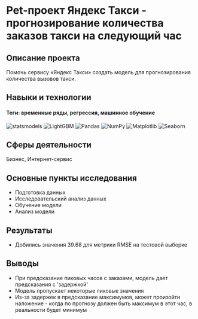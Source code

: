 # Pet-проект Яндекс Такси - прогнозирование количества заказов такси на следующий час

## Описание проекта
Помочь сервису «Яндекс Такси» создать модель для прогнозирования количества вызовов такси.

## Навыки и технологии
#### Теги: временные ряды, регрессия, машинное обучение
![statsmodels](https://img.shields.io/badge/statsmodels-black?style=flat&logoColor=orange)
![LightGBM](https://img.shields.io/badge/LightGBM-black?style=flat&logo=lightgbm&logoColor=orange)
![Pandas](https://img.shields.io/badge/Pandas-black?style=flat&logo=pandas&logoColor=orange)
![NumPy](https://img.shields.io/badge/NumPy-black?style=flat&logo=numpy&logoColor=orange)
![Matplotlib](https://img.shields.io/badge/Matplotlib-black?style=flat&logo=matplotlib&logoColor=orange)
![Seaborn](https://img.shields.io/badge/Seaborn-black?style=flat&logo=seaborn&logoColor=orange)

## Сферы деятельности
Бизнес, Интернет-сервис

## Основные пункты исследования
- Подготовка данных
- Исследовательский анализ данных
- Обучение модели
- Анализ модели

## Результаты
- Добились значения 39.68 для метрики RMSE на тестовой выборке

## Выводы
- При предсказание пиковых часов с заказами, модель дает предсказания с 'задержкой'
- Модель пропускает некоторые пиковые значения
- Из-за задержек в предсказание максимумов, может произойти наложение - когда по прогнозу должен быть максимум в этот час, в реальности будет минимум
